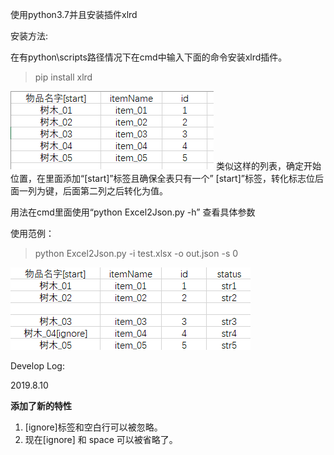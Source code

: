 使用python3.7并且安装插件xlrd

安装方法:

在有python\scripts路径情况下在cmd中输入下面的命令安装xlrd插件。

>pip install xlrd

![image](https://github.com/AureateGarden/GameDevelopTools/blob/master/Excel2Json/Temp/1.png)
类似这样的列表，确定开始位置，在里面添加“[start]”标签且确保全表只有一个” [start]”标签，转化标志位后面一列为键，后面第二列之后转化为值。

用法在cmd里面使用“python Excel2Json.py -h” 查看具体参数

使用范例：

>python Excel2Json.py -i test.xlsx -o out.json -s 0

![image](https://github.com/AureateGarden/GameDevelopTools/blob/master/Excel2Json/Temp/2.png)

Develop Log:

2019.8.10

**添加了新的特性**

1. [ignore]标签和空白行可以被忽略。
2. 现在[ignore] 和 space 可以被省略了。